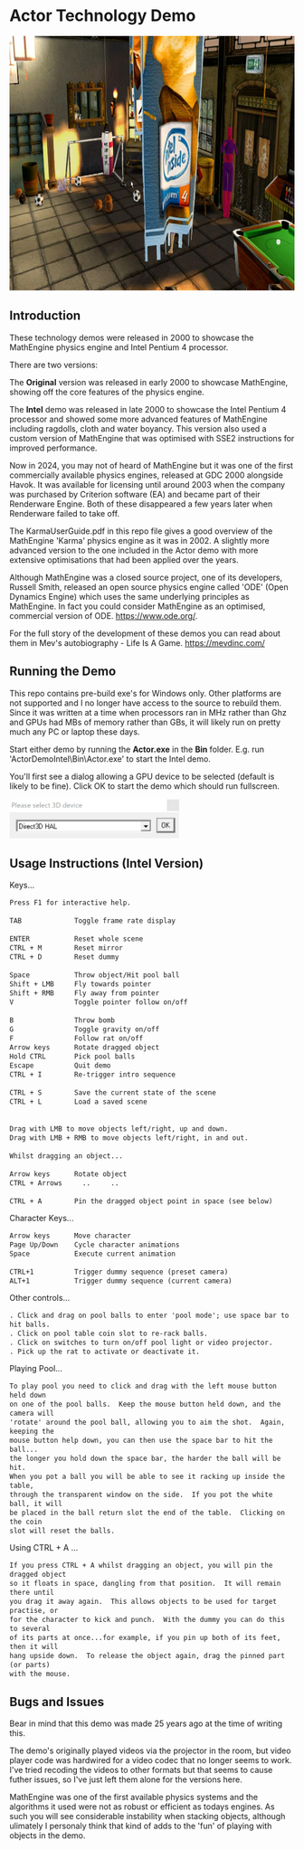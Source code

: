 # Actor Technology Demo

<img src="assets/actor-intro.jpg" width="800" height="450">

## Introduction
These technology demos were released in 2000 to showcase the MathEngine physics engine and Intel Pentium 4 processor.

There are two versions:

The **Original** version was released in early 2000 to showcase MathEngine, showing off the core features of the physics engine.

The **Intel** demo was released in late 2000 to showcase the Intel Pentium 4 processor and showed some more advanced features of MathEngine including ragdolls, cloth and water boyancy. This version also used a custom version of MathEngine that was optimised with SSE2 instructions for improved performance.

Now in 2024, you may not of heard of MathEngine but it was one of the first commercially available physics engines, released at GDC 2000 alongside Havok. It was available for licensing until around 2003 when the company was purchased by Criterion software (EA) and became part of their Renderware Engine. Both of these disappeared a few years later when Renderware failed to take off.

The KarmaUserGuide.pdf in this repo file gives a good overview of the MathEngine 'Karma' physics engine as it was in 2002. A slightly more advanced version to the one included in the Actor demo with more extensive optimisations that had been applied over the years.

Although MathEngine was a closed source project, one of its developers, Russell Smith, released an open source physics engine called 'ODE' (Open Dynamics Engine) which uses the same underlying principles as MathEngine. In fact you could consider MathEngine as an optimised, commercial version of ODE. https://www.ode.org/.

For the full story of the development of these demos you can read about them in Mev's autobiography - Life Is A Game. 
<https://mevdinc.com/>

## Running the Demo

This repo contains pre-build exe's for Windows only. Other platforms are not supported and I no longer have access to the source to rebuild them. Since it was written at a time when processors ran in MHz rather than Ghz and GPUs had MBs of memory rather than GBs, it will likely run on pretty much any PC or laptop these days.

Start either demo by running the **Actor.exe** in the **Bin** folder.
E.g. run 'ActorDemoIntel\Bin\Actor.exe' to start the Intel demo.

You'll first see a dialog allowing a GPU device to be selected (default is likely to be fine). Click OK to start the demo which should run fullscreen.

<img src="assets/select-device.png" width="300" height="70">

## Usage Instructions (Intel Version)


 Keys...

	Press F1 for interactive help.

	TAB             Toggle frame rate display
	
	ENTER           Reset whole scene
	CTRL + M        Reset mirror
	CTRL + D        Reset dummy

	Space           Throw object/Hit pool ball
	Shift + LMB     Fly towards pointer
	Shift + RMB     Fly away from pointer
	V               Toggle pointer follow on/off

	B               Throw bomb
	G               Toggle gravity on/off
	F               Follow rat on/off
	Arrow keys      Rotate dragged object
	Hold CTRL       Pick pool balls
	Escape          Quit demo
	CTRL + I        Re-trigger intro sequence

	CTRL + S        Save the current state of the scene
	CTRL + L        Load a saved scene
	

	Drag with LMB to move objects left/right, up and down.
	Drag with LMB + RMB to move objects left/right, in and out.
	
	Whilst dragging an object...

	Arrow keys      Rotate object
	CTRL + Arrows     ..     ..

	CTRL + A        Pin the dragged object point in space (see below)


 Character Keys...

	Arrow keys      Move character
	Page Up/Down    Cycle character animations
	Space           Execute current animation

	CTRL+1          Trigger dummy sequence (preset camera)
	ALT+1           Trigger dummy sequence (current camera)


 Other controls...

	. Click and drag on pool balls to enter 'pool mode'; use space bar to hit balls.
	. Click on pool table coin slot to re-rack balls.
	. Click on switches to turn on/off pool light or video projector.
	. Pick up the rat to activate or deactivate it.


 Playing Pool...

	To play pool you need to click and drag with the left mouse button held down
	on one of the pool balls.  Keep the mouse button held down, and the camera will 
	'rotate' around	the pool ball, allowing you to aim the shot.  Again, keeping the 
	mouse button help down, you can then use the space bar to hit the ball...
	the longer you hold down the space bar, the harder the ball will be hit.  
	When you pot a ball you will be able to see it racking up inside the table, 
	through the transparent	window on the side.  If you pot the white ball, it will 
	be placed in the ball return slot the end of the table.  Clicking on the coin 
	slot will reset the balls.


 Using CTRL + A ...

	If you press CTRL + A whilst dragging an object, you will pin the dragged object
	so it floats in space, dangling from that position.  It will remain there until
	you drag it away again.  This allows objects to be used for target practise, or 
	for the character to kick and punch.  With the dummy you can do this to several
	of its parts at once...for example, if you pin up both of its feet, then it will
	hang upside down.  To release the object again, drag the pinned part (or parts)
	with the mouse.

## Bugs and Issues
Bear in mind that this demo was made 25 years ago at the time of writing this.

The demo's originally played videos via the projector in the room, but video player code was hardwired for a video codec that no longer seems to work. I've tried recoding the videos to other formats but that seems to cause futher issues, so I've just left them alone for the versions here.

MathEngine was one of the first available physics systems and the algorithms it used were not as robust or efficient as todays engines. As such you will see considerable instability when stacking objects, although ulimately I personaly think that kind of adds to the 'fun' of playing with objects in the demo.
